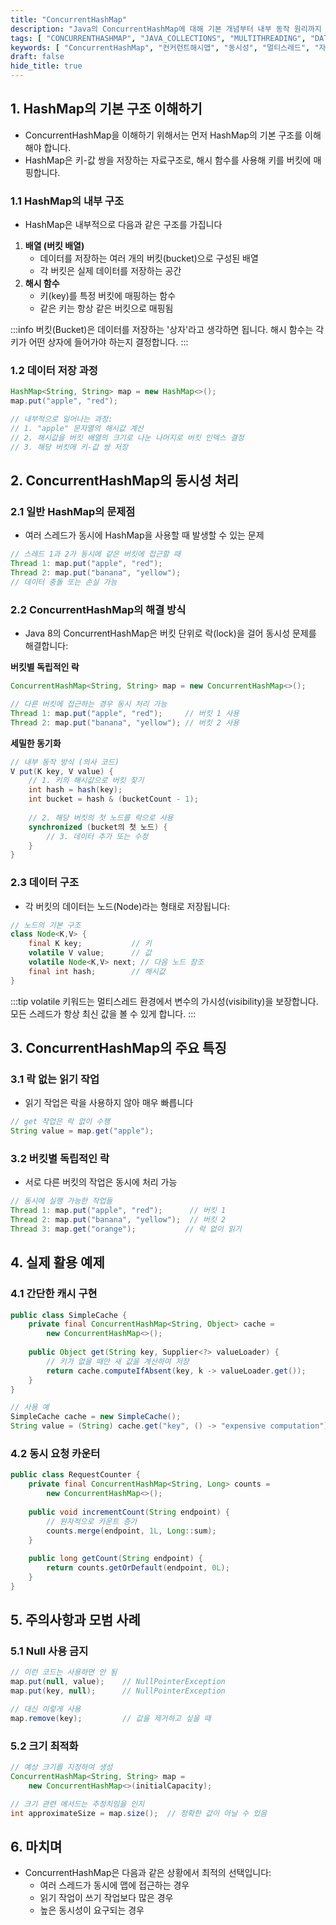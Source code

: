 ```yaml
---
title: "ConcurrentHashMap"
description: "Java의 ConcurrentHashMap에 대해 기본 개념부터 내부 동작 원리까지 상세히 알아봅니다. HashMap의 기본 구조를 바탕으로 동시성 처리 방식을 이해하고, 실제 활용 사례를 통해 효과적인 사용법을 학습합니다."
tags: [ "CONCURRENTHASHMAP", "JAVA_COLLECTIONS", "MULTITHREADING", "DATA_STRUCTURE", "JAVA", "BACKEND" ]
keywords: [ "ConcurrentHashMap", "컨커런트해시맵", "동시성", "멀티스레드", "자바", "해시맵", "hashmap", "동기화", "락", "버킷", "해시" ]
draft: false
hide_title: true
---
```


## 1. HashMap의 기본 구조 이해하기

- ConcurrentHashMap을 이해하기 위해서는 먼저 HashMap의 기본 구조를 이해해야 합니다.
- HashMap은 키-값 쌍을 저장하는 자료구조로, 해시 함수를 사용해 키를 버킷에 매핑합니다.

### 1.1 HashMap의 내부 구조

- HashMap은 내부적으로 다음과 같은 구조를 가집니다

1. **배열 (버킷 배열)**
	- 데이터를 저장하는 여러 개의 버킷(bucket)으로 구성된 배열
	- 각 버킷은 실제 데이터를 저장하는 공간
2. **해시 함수**
	- 키(key)를 특정 버킷에 매핑하는 함수
	- 같은 키는 항상 같은 버킷으로 매핑됨

:::info
버킷(Bucket)은 데이터를 저장하는 '상자'라고 생각하면 됩니다.
해시 함수는 각 키가 어떤 상자에 들어가야 하는지 결정합니다.
:::

### 1.2 데이터 저장 과정

```java
HashMap<String, String> map = new HashMap<>();
map.put("apple", "red");

// 내부적으로 일어나는 과정:
// 1. "apple" 문자열의 해시값 계산
// 2. 해시값을 버킷 배열의 크기로 나눈 나머지로 버킷 인덱스 결정
// 3. 해당 버킷에 키-값 쌍 저장
```

## 2. ConcurrentHashMap의 동시성 처리

### 2.1 일반 HashMap의 문제점

- 여러 스레드가 동시에 HashMap을 사용할 때 발생할 수 있는 문제

```java
// 스레드 1과 2가 동시에 같은 버킷에 접근할 때
Thread 1: map.put("apple", "red");
Thread 2: map.put("banana", "yellow");
// 데이터 충돌 또는 손실 가능
```

### 2.2 ConcurrentHashMap의 해결 방식

- Java 8의 ConcurrentHashMap은 버킷 단위로 락(lock)을 걸어 동시성 문제를 해결합니다:

**버킷별 독립적인 락**

 ```java
 ConcurrentHashMap<String, String> map = new ConcurrentHashMap<>();
 
 // 다른 버킷에 접근하는 경우 동시 처리 가능
 Thread 1: map.put("apple", "red");     // 버킷 1 사용
 Thread 2: map.put("banana", "yellow"); // 버킷 2 사용
 ```

**세밀한 동기화**

 ```java
 // 내부 동작 방식 (의사 코드)
 V put(K key, V value) {
     // 1. 키의 해시값으로 버킷 찾기
     int hash = hash(key);
     int bucket = hash & (bucketCount - 1);
     
     // 2. 해당 버킷의 첫 노드를 락으로 사용
     synchronized (bucket의 첫 노드) {
         // 3. 데이터 추가 또는 수정
     }
 }
 ```

### 2.3 데이터 구조

- 각 버킷의 데이터는 노드(Node)라는 형태로 저장됩니다:

```java
// 노드의 기본 구조
class Node<K,V> {
    final K key;           // 키
    volatile V value;      // 값
    volatile Node<K,V> next; // 다음 노드 참조
    final int hash;        // 해시값
}
```

:::tip
volatile 키워드는 멀티스레드 환경에서 변수의 가시성(visibility)을 보장합니다.
모든 스레드가 항상 최신 값을 볼 수 있게 합니다.
:::

## 3. ConcurrentHashMap의 주요 특징

### 3.1 락 없는 읽기 작업

- 읽기 작업은 락을 사용하지 않아 매우 빠릅니다

```java
// get 작업은 락 없이 수행
String value = map.get("apple");
```

### 3.2 버킷별 독립적인 락

- 서로 다른 버킷의 작업은 동시에 처리 가능

```java
// 동시에 실행 가능한 작업들
Thread 1: map.put("apple", "red");      // 버킷 1
Thread 2: map.put("banana", "yellow");  // 버킷 2
Thread 3: map.get("orange");           // 락 없이 읽기
```

## 4. 실제 활용 예제

### 4.1 간단한 캐시 구현

```java
public class SimpleCache {
    private final ConcurrentHashMap<String, Object> cache = 
        new ConcurrentHashMap<>();
    
    public Object get(String key, Supplier<?> valueLoader) {
        // 키가 없을 때만 새 값을 계산하여 저장
        return cache.computeIfAbsent(key, k -> valueLoader.get());
    }
}

// 사용 예
SimpleCache cache = new SimpleCache();
String value = (String) cache.get("key", () -> "expensive computation");
```

### 4.2 동시 요청 카운터

```java
public class RequestCounter {
    private final ConcurrentHashMap<String, Long> counts = 
        new ConcurrentHashMap<>();
    
    public void incrementCount(String endpoint) {
        // 원자적으로 카운트 증가
        counts.merge(endpoint, 1L, Long::sum);
    }
    
    public long getCount(String endpoint) {
        return counts.getOrDefault(endpoint, 0L);
    }
}
```

## 5. 주의사항과 모범 사례

### 5.1 Null 사용 금지

```java
// 이런 코드는 사용하면 안 됨
map.put(null, value);    // NullPointerException
map.put(key, null);      // NullPointerException

// 대신 이렇게 사용
map.remove(key);         // 값을 제거하고 싶을 때
```

### 5.2 크기 최적화

```java
// 예상 크기를 지정하여 생성
ConcurrentHashMap<String, String> map = 
    new ConcurrentHashMap<>(initialCapacity);

// 크기 관련 메서드는 추정치임을 인지
int approximateSize = map.size();  // 정확한 값이 아닐 수 있음
```

## 6. 마치며

- ConcurrentHashMap은 다음과 같은 상황에서 최적의 선택입니다:
	- 여러 스레드가 동시에 맵에 접근하는 경우
	- 읽기 작업이 쓰기 작업보다 많은 경우
	- 높은 동시성이 요구되는 경우